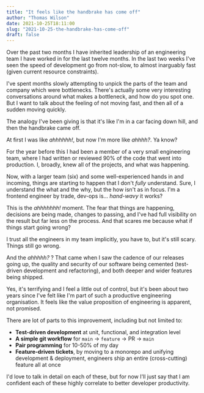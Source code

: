 ```yaml
---
title: "It feels like the handbrake has come off"
author: "Thomas Wilson"
date: 2021-10-25T18:11:00
slug: "2021-10-25-the-handbrake-has-come-off"
draft: false
---
```



Over the past two months I have inherited leadership of an engineering team I have worked in for the last twelve months.  In the last two weeks I've seen the speed of development go from not-slow, to almost inarguably fast (given current resource constraints).

I've spent months slowly attempting to unpick the parts of the team and company which were bottlenecks.  There's actually some very interesting conversations around what makes a bottleneck, and how do you spot one.  But I want to talk about the feeling of not moving fast, and then all of a sudden moving quickly. 

The analogy I've been giving is that it's like I'm in a car facing down hill, and then the handbrake came off.  

At first I was like _ahhhhhh!_, but now I'm more like _ahhhh?_.  Ya know?

For the year before this I had been a member of a very small engineering team, where I had written or reviewed 90% of the code that went into production.  I, broadly, knew all of the projects, and what was happening. 

Now, with a larger team (six) and some well-experienced hands in and incoming, things are starting to happen that I don't _fully_ understand.  Sure, I understand the what and the why, but the how isn't as in focus.  I'm a frontend engineer by trade, dev-ops is... _hand-wavy_ it works?

This is the _ahhhhhhh!_ moment.  The fear that things are happening, decisions are being made, changes to passing, and I've had full visibility on the result but far less on the process.  And that scares me because what if things start going wrong? 

I trust all the engineers in my team implicitly, you have to, but it's still scary.  Things still go wrong.

And the _ahhhhh?_ ? That came when I saw the cadence of our releases going up, the quality and security of our software being cemented (test-driven development and refactoring), and both deeper and wider features being shipped.

Yes, it's terrifying and I feel a little out of control, but it's been about two years since I've felt like I'm part of such a productive engineering organisation.  It feels like the value proposition of engineering is apparent, not promised. 

There are lot of parts to this improvement, including but not limited to:

- **Test-driven development** at unit, functional, and integration level
- **A simple git workflow** for `main` -> `feature` -> PR -> `main`
- **Pair programming** for 10-50% of my day
- **Feature-driven tickets**, by moving to a monorepo and unifying development & deployment, engineers ship an entire (cross-cutting) feature all at once

I'd love to talk in detail on each of these, but for now I'll just say that I am confident each of these highly correlate to better developer productivity. 

